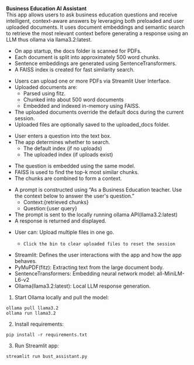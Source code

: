 **Business Education AI Assistant**  
This app allows users to ask business education questions and receive intelligent, context-aware answers by leveraging both preloaded and user uploaded documents. It uses document embeddings and semantic search to retrieve the most relevant context before generating a response using an LLM thus ollama via llama3.2:latest.

<!-- Load the knowledge base -->

* On app startup, the docs folder is scanned for PDFs.  
*  Each document is split into approximately 500 word chunks.  
* Sentence embeddings are generated using SentenceTransformers.  
* A FAISS index is created for fast similarity search.

<!-- Upload User Document (Optional) -->

* Users can upload one or more PDFs via Streamlit User Interface.  
* Uploaded documents are:  
  * Parsed using fitz.  
  * Chunked into about 500 word documents  
  * Embedded and indexed in-memory using FAISS.  
* The uploaded documents override the default docs during the current session.  
* Uploaded files are optionally saved to the uploaded\_docs folder.

<!-- Ask a question -->

* User enters a question into the text box.  
* The app determines whether to search.  
  * The default index (if no uploads)  
  * The uploaded index (if uploads exist)

<!-- Retrieve Relevant context -->

* The question is embedded using the same model.  
* FAISS is used to find the top-k most similar chunks.  
* The chunks are combined to form a context.

<!-- Construct prompt & Query LLM -->

* A prompt is constructed using “As a Business Education teacher. Use the context below to answer the user's question.”  
  * Context:{retrieved chunks} 
  * Question:{user query}  
* The  prompt is sent to the locally running ollama API(llama3.2:latest)  
* A response is returned and displayed.

<!-- Manage uploads -->

* User can: Upload multiple files in one go.  
  *     Click the bin to clear uploaded files to reset the session

<!-- Requirements -->

* Streamlit: Defines the user interactions with the app and how the app behaves.  
* PyMuPDF(fitz): Extracting text from the large document body.  
* SentenceTransformers: Embedding neural network model: all-MiniLM-L6-v2  
* Ollama(llama3.2:latest): Local LLM response generation.

 <!-- How to Use -->

1. Start Ollama locally and pull the model:  
``` 
ollama pull llama3.2  
ollama run llama3.2  
```

2. Install requirements:  
```
pip install -r requirements.txt  
```

3. Run Streamlit app:  
``` 
streamlit run bust_assistant.py  
```

